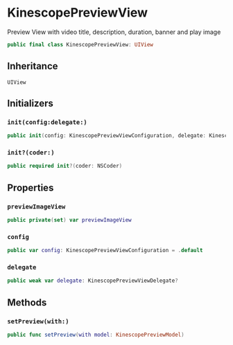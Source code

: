 # KinescopePreviewView

Preview View with video title, description, duration, banner and play image

``` swift
public final class KinescopePreviewView: UIView 
```

## Inheritance

`UIView`

## Initializers

### `init(config:delegate:)`

``` swift
public init(config: KinescopePreviewViewConfiguration, delegate: KinescopePreviewViewDelegate? = nil) 
```

### `init?(coder:)`

``` swift
public required init?(coder: NSCoder) 
```

## Properties

### `previewImageView`

``` swift
public private(set) var previewImageView 
```

### `config`

``` swift
public var config: KinescopePreviewViewConfiguration = .default
```

### `delegate`

``` swift
public weak var delegate: KinescopePreviewViewDelegate?
```

## Methods

### `setPreview(with:)`

``` swift
public func setPreview(with model: KinescopePreviewModel) 
```
